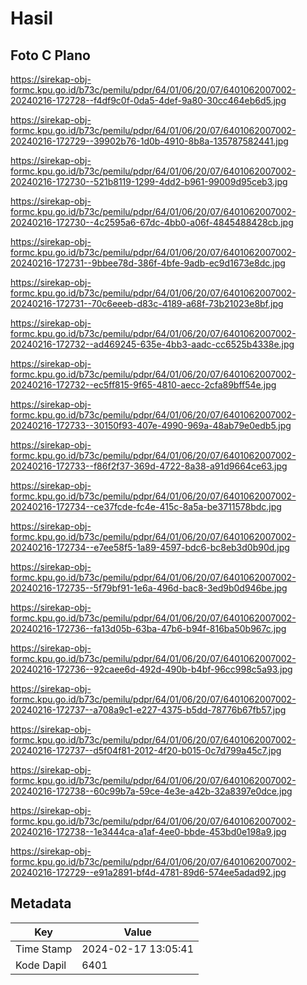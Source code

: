 # Hasil

## Foto C Plano

https://sirekap-obj-formc.kpu.go.id/b73c/pemilu/pdpr/64/01/06/20/07/6401062007002-20240216-172728--f4df9c0f-0da5-4def-9a80-30cc464eb6d5.jpg

https://sirekap-obj-formc.kpu.go.id/b73c/pemilu/pdpr/64/01/06/20/07/6401062007002-20240216-172729--39902b76-1d0b-4910-8b8a-135787582441.jpg

https://sirekap-obj-formc.kpu.go.id/b73c/pemilu/pdpr/64/01/06/20/07/6401062007002-20240216-172730--521b8119-1299-4dd2-b961-99009d95ceb3.jpg

https://sirekap-obj-formc.kpu.go.id/b73c/pemilu/pdpr/64/01/06/20/07/6401062007002-20240216-172730--4c2595a6-67dc-4bb0-a06f-4845488428cb.jpg

https://sirekap-obj-formc.kpu.go.id/b73c/pemilu/pdpr/64/01/06/20/07/6401062007002-20240216-172731--9bbee78d-386f-4bfe-9adb-ec9d1673e8dc.jpg

https://sirekap-obj-formc.kpu.go.id/b73c/pemilu/pdpr/64/01/06/20/07/6401062007002-20240216-172731--70c6eeeb-d83c-4189-a68f-73b21023e8bf.jpg

https://sirekap-obj-formc.kpu.go.id/b73c/pemilu/pdpr/64/01/06/20/07/6401062007002-20240216-172732--ad469245-635e-4bb3-aadc-cc6525b4338e.jpg

https://sirekap-obj-formc.kpu.go.id/b73c/pemilu/pdpr/64/01/06/20/07/6401062007002-20240216-172732--ec5ff815-9f65-4810-aecc-2cfa89bff54e.jpg

https://sirekap-obj-formc.kpu.go.id/b73c/pemilu/pdpr/64/01/06/20/07/6401062007002-20240216-172733--30150f93-407e-4990-969a-48ab79e0edb5.jpg

https://sirekap-obj-formc.kpu.go.id/b73c/pemilu/pdpr/64/01/06/20/07/6401062007002-20240216-172733--f86f2f37-369d-4722-8a38-a91d9664ce63.jpg

https://sirekap-obj-formc.kpu.go.id/b73c/pemilu/pdpr/64/01/06/20/07/6401062007002-20240216-172734--ce37fcde-fc4e-415c-8a5a-be3711578bdc.jpg

https://sirekap-obj-formc.kpu.go.id/b73c/pemilu/pdpr/64/01/06/20/07/6401062007002-20240216-172734--e7ee58f5-1a89-4597-bdc6-bc8eb3d0b90d.jpg

https://sirekap-obj-formc.kpu.go.id/b73c/pemilu/pdpr/64/01/06/20/07/6401062007002-20240216-172735--5f79bf91-1e6a-496d-bac8-3ed9b0d946be.jpg

https://sirekap-obj-formc.kpu.go.id/b73c/pemilu/pdpr/64/01/06/20/07/6401062007002-20240216-172736--fa13d05b-63ba-47b6-b94f-816ba50b967c.jpg

https://sirekap-obj-formc.kpu.go.id/b73c/pemilu/pdpr/64/01/06/20/07/6401062007002-20240216-172736--92caee6d-492d-490b-b4bf-96cc998c5a93.jpg

https://sirekap-obj-formc.kpu.go.id/b73c/pemilu/pdpr/64/01/06/20/07/6401062007002-20240216-172737--a708a9c1-e227-4375-b5dd-78776b67fb57.jpg

https://sirekap-obj-formc.kpu.go.id/b73c/pemilu/pdpr/64/01/06/20/07/6401062007002-20240216-172737--d5f04f81-2012-4f20-b015-0c7d799a45c7.jpg

https://sirekap-obj-formc.kpu.go.id/b73c/pemilu/pdpr/64/01/06/20/07/6401062007002-20240216-172738--60c99b7a-59ce-4e3e-a42b-32a8397e0dce.jpg

https://sirekap-obj-formc.kpu.go.id/b73c/pemilu/pdpr/64/01/06/20/07/6401062007002-20240216-172738--1e3444ca-a1af-4ee0-bbde-453bd0e198a9.jpg

https://sirekap-obj-formc.kpu.go.id/b73c/pemilu/pdpr/64/01/06/20/07/6401062007002-20240216-172729--e91a2891-bf4d-4781-89d6-574ee5adad92.jpg


## Metadata

| Key        | Value               |
| ---------- | ------------------- |
| Time Stamp | 2024-02-17 13:05:41 |
| Kode Dapil | 6401                |



